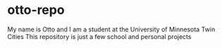 # otto-repo

My name is Otto and I am a student at the University of Minnesota Twin Cities
This repository is just a few school and personal projects 
